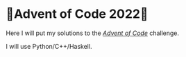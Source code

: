 # 🎄Advent of Code 2022🎄

Here I will put my solutions to the [_Advent of Code_](https://adventofcode.com/2022) challenge.

I will use Python/C++/Haskell.
